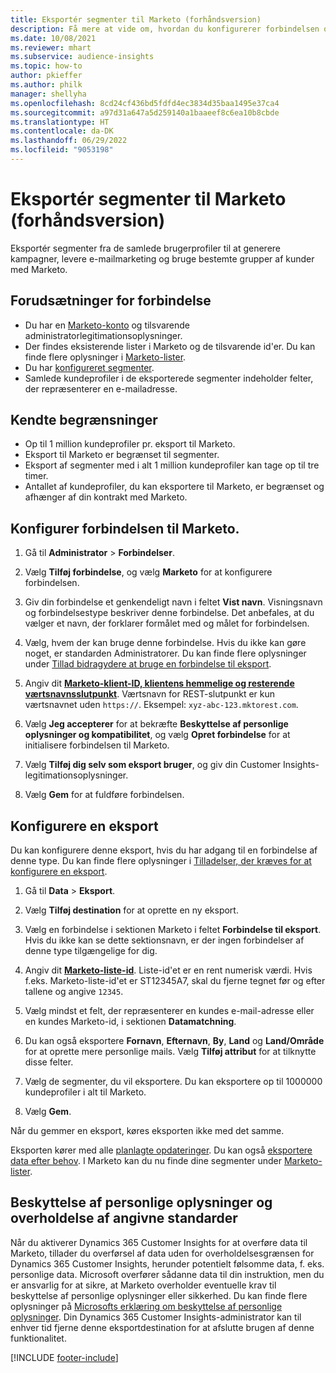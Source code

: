 ```yaml
---
title: Eksportér segmenter til Marketo (forhåndsversion)
description: Få mere at vide om, hvordan du konfigurerer forbindelsen og eksporterer til Marketo.
ms.date: 10/08/2021
ms.reviewer: mhart
ms.subservice: audience-insights
ms.topic: how-to
author: pkieffer
ms.author: philk
manager: shellyha
ms.openlocfilehash: 8cd24cf436bd5fdfd4ec3834d35baa1495e37ca4
ms.sourcegitcommit: a97d31a647a5d259140a1baaeef8c6ea10b8cbde
ms.translationtype: HT
ms.contentlocale: da-DK
ms.lasthandoff: 06/29/2022
ms.locfileid: "9053198"
---
```

# <a name="export-segments-to-marketo-preview"></a>Eksportér segmenter til Marketo (forhåndsversion)

Eksportér segmenter fra de samlede brugerprofiler til at generere kampagner, levere e-mailmarketing og bruge bestemte grupper af kunder med Marketo.

## <a name="prerequisites-for-connection"></a>Forudsætninger for forbindelse

-   Du har en [Marketo-konto](https://login.marketo.com/) og tilsvarende administratorlegitimationsoplysninger.
-   Der findes eksisterende lister i Marketo og de tilsvarende id'er. Du kan finde flere oplysninger i [Marketo-lister](https://docs.marketo.com/display/public/DOCS/Understanding+Static+Lists).
-   Du har [konfigureret segmenter](segments.md).
-   Samlede kundeprofiler i de eksporterede segmenter indeholder felter, der repræsenterer en e-mailadresse.

## <a name="known-limitations"></a>Kendte begrænsninger

- Op til 1 million kundeprofiler pr. eksport til Marketo.
- Eksport til Marketo er begrænset til segmenter.
- Eksport af segmenter med i alt 1 million kundeprofiler kan tage op til tre timer. 
- Antallet af kundeprofiler, du kan eksportere til Marketo, er begrænset og afhænger af din kontrakt med Marketo.

## <a name="set-up-connection-to-marketo"></a>Konfigurer forbindelsen til Marketo.

1. Gå til **Administrator** > **Forbindelser**.

1. Vælg **Tilføj forbindelse**, og vælg **Marketo** for at konfigurere forbindelsen.

1. Giv din forbindelse et genkendeligt navn i feltet **Vist navn**. Visningsnavn og forbindelsestype beskriver denne forbindelse. Det anbefales, at du vælger et navn, der forklarer formålet med og målet for forbindelsen.

1. Vælg, hvem der kan bruge denne forbindelse. Hvis du ikke kan gøre noget, er standarden Administratorer. Du kan finde flere oplysninger under [Tillad bidragydere at bruge en forbindelse til eksport](connections.md#allow-contributors-to-use-a-connection-for-exports).

1. Angiv dit **[Marketo-klient-ID, klientens hemmelige og resterende værtsnavnsslutpunkt](https://developers.marketo.com/rest-api/authentication/)**. Værtsnavn for REST-slutpunkt er kun værtsnavnet uden `https://`. Eksempel: `xyz-abc-123.mktorest.com`. 

1. Vælg **Jeg accepterer** for at bekræfte **Beskyttelse af personlige oplysninger og kompatibilitet**, og vælg **Opret forbindelse** for at initialisere forbindelsen til Marketo.

1. Vælg **Tilføj dig selv som eksport bruger**, og giv din Customer Insights-legitimationsoplysninger.

1. Vælg **Gem** for at fuldføre forbindelsen.

## <a name="configure-an-export"></a>Konfigurere en eksport

Du kan konfigurere denne eksport, hvis du har adgang til en forbindelse af denne type. Du kan finde flere oplysninger i [Tilladelser, der kræves for at konfigurere en eksport](export-destinations.md#set-up-a-new-export).

1. Gå til **Data** > **Eksport**.

1. Vælg **Tilføj destination** for at oprette en ny eksport.

1. Vælg en forbindelse i sektionen Marketo i feltet **Forbindelse til eksport**. Hvis du ikke kan se dette sektionsnavn, er der ingen forbindelser af denne type tilgængelige for dig.

1. Angiv dit **[Marketo-liste-id](https://docs.marketo.com/display/public/DOCS/Understanding+Static+Lists)**. Liste-id'et er en rent numerisk værdi. Hvis f.eks. Marketo-liste-id'et er ST12345A7, skal du fjerne tegnet før og efter tallene og angive `12345`. 

1. Vælg mindst et felt, der repræsenterer en kundes e-mail-adresse eller en kundes Marketo-id, i sektionen **Datamatchning**. 

1. Du kan også eksportere **Fornavn**, **Efternavn**, **By**, **Land** og **Land/Område** for at oprette mere personlige mails. Vælg **Tilføj attribut** for at tilknytte disse felter.

1. Vælg de segmenter, du vil eksportere. Du kan eksportere op til 1000000 kundeprofiler i alt til Marketo.

1. Vælg **Gem**.

Når du gemmer en eksport, køres eksporten ikke med det samme.

Eksporten kører med alle [planlagte opdateringer](system.md#schedule-tab). Du kan også [eksportere data efter behov](export-destinations.md#run-exports-on-demand). I Marketo kan du nu finde dine segmenter under [Marketo-lister](https://docs.marketo.com/display/public/DOCS/Understanding+Static+Lists).


## <a name="data-privacy-and-compliance"></a>Beskyttelse af personlige oplysninger og overholdelse af angivne standarder

Når du aktiverer Dynamics 365 Customer Insights for at overføre data til Marketo, tillader du overførsel af data uden for overholdelsesgrænsen for Dynamics 365 Customer Insights, herunder potentielt følsomme data, f. eks. personlige data. Microsoft overfører sådanne data til din instruktion, men du er ansvarlig for at sikre, at Marketo overholder eventuelle krav til beskyttelse af personlige oplysninger eller sikkerhed. Du kan finde flere oplysninger på [Microsofts erklæring om beskyttelse af personlige oplysninger](https://go.microsoft.com/fwlink/?linkid=396732).
Din Dynamics 365 Customer Insights-administrator kan til enhver tid fjerne denne eksportdestination for at afslutte brugen af denne funktionalitet.


[!INCLUDE [footer-include](includes/footer-banner.md)]
